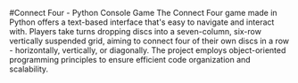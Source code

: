 #Connect Four - Python Console Game
The Connect Four game made in Python offers a text-based interface that's easy to navigate and interact with. Players take turns dropping discs into a seven-column, six-row vertically suspended grid, aiming to connect four of their own discs in a row - horizontally, vertically, or diagonally. The project employs object-oriented programming principles to ensure efficient code organization and scalability.






